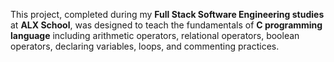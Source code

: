 This project, completed during my **Full Stack Software Engineering studies** at **ALX School**, was designed to teach the fundamentals of **C programming language** including arithmetic operators, relational operators, boolean operators, declaring variables, loops, and commenting practices.

